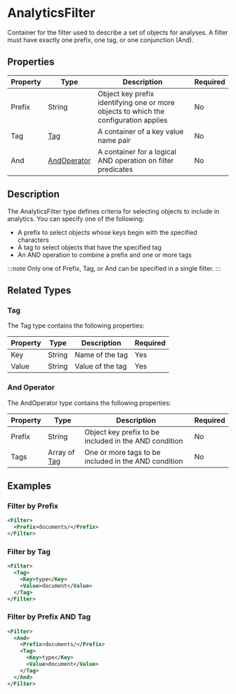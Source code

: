 # AnalyticsFilter

Container for the filter used to describe a set of objects for analyses. A filter must have exactly one prefix, one tag, or one conjunction (And).

## Properties

| Property | Type | Description | Required |
|----------|------|-------------|-----------|
| Prefix | String | Object key prefix identifying one or more objects to which the configuration applies | No |
| Tag | [Tag](#tag) | A container of a key value name pair | No |
| And | [AndOperator](#and-operator) | A container for a logical AND operation on filter predicates | No |

## Description

The AnalyticsFilter type defines criteria for selecting objects to include in analytics. You can specify one of the following:
- A prefix to select objects whose keys begin with the specified characters
- A tag to select objects that have the specified tag
- An AND operation to combine a prefix and one or more tags

:::note
Only one of Prefix, Tag, or And can be specified in a single filter.
:::

## Related Types

### Tag

The Tag type contains the following properties:

| Property | Type | Description | Required |
|----------|------|-------------|-----------|
| Key | String | Name of the tag | Yes |
| Value | String | Value of the tag | Yes |

### And Operator

The AndOperator type contains the following properties:

| Property | Type | Description | Required |
|----------|------|-------------|-----------|
| Prefix | String | Object key prefix to be included in the AND condition | No |
| Tags | Array of [Tag](#tag) | One or more tags to be included in the AND condition | No |

## Examples

### Filter by Prefix

```xml
<Filter>
  <Prefix>documents/</Prefix>
</Filter>
```

### Filter by Tag

```xml
<Filter>
  <Tag>
    <Key>type</Key>
    <Value>document</Value>
  </Tag>
</Filter>
```

### Filter by Prefix AND Tag

```xml
<Filter>
  <And>
    <Prefix>documents/</Prefix>
    <Tag>
      <Key>type</Key>
      <Value>document</Value>
    </Tag>
  </And>
</Filter>
``` 